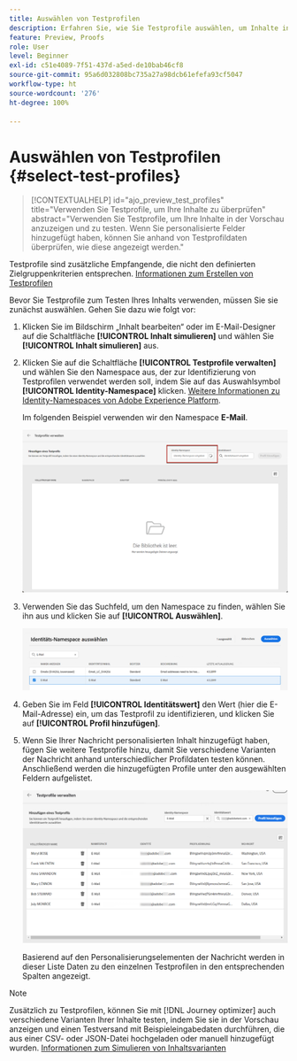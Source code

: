 ```yaml
---
title: Auswählen von Testprofilen
description: Erfahren Sie, wie Sie Testprofile auswählen, um Inhalte in der Vorschau anzuzeigen und zu testen.
feature: Preview, Proofs
role: User
level: Beginner
exl-id: c51e4089-7f51-437d-a5ed-de10bab46cf8
source-git-commit: 95a6d032808bc735a27a98dcb61efefa93cf5047
workflow-type: ht
source-wordcount: '276'
ht-degree: 100%

---
```


# Auswählen von Testprofilen {#select-test-profiles}

>[!CONTEXTUALHELP]
>id="ajo_preview_test_profiles"
>title="Verwenden Sie Testprofile, um Ihre Inhalte zu überprüfen"
>abstract="Verwenden Sie Testprofile, um Ihre Inhalte in der Vorschau anzuzeigen und zu testen. Wenn Sie personalisierte Felder hinzugefügt haben, können Sie anhand von Testprofildaten überprüfen, wie diese angezeigt werden."

Testprofile sind zusätzliche Empfangende, die nicht den definierten Zielgruppenkriterien entsprechen. [Informationen zum Erstellen von Testprofilen](../audience/creating-test-profiles.md)

Bevor Sie Testprofile zum Testen Ihres Inhalts verwenden, müssen Sie sie zunächst auswählen. Gehen Sie dazu wie folgt vor:

1. Klicken Sie im Bildschirm „Inhalt bearbeiten“ oder im E-Mail-Designer auf die Schaltfläche **[!UICONTROL Inhalt simulieren]** und wählen Sie **[!UICONTROL Inhalt simulieren]** aus.

1. Klicken Sie auf die Schaltfläche **[!UICONTROL Testprofile verwalten]** und wählen Sie den Namespace aus, der zur Identifizierung von Testprofilen verwendet werden soll, indem Sie auf das Auswahlsymbol **[!UICONTROL Identity-Namespace]** klicken. [Weitere Informationen zu Identity-Namespaces von Adobe Experience Platform](../audience/get-started-identity.md).

   Im folgenden Beispiel verwenden wir den Namespace **E-Mail**.

   ![](../email/assets/previewselect-namespace.png)

1. Verwenden Sie das Suchfeld, um den Namespace zu finden, wählen Sie ihn aus und klicken Sie auf **[!UICONTROL Auswählen]**.

   ![](../email/assets/preview-email-namespace.png)

1. Geben Sie im Feld **[!UICONTROL Identitätswert]** den Wert (hier die E-Mail-Adresse) ein, um das Testprofil zu identifizieren, und klicken Sie auf **[!UICONTROL Profil hinzufügen]**.

   <!--![](assets/preview-identity-value.png)-->

1. Wenn Sie Ihrer Nachricht personalisierten Inhalt hinzugefügt haben, fügen Sie weitere Testprofile hinzu, damit Sie verschiedene Varianten der Nachricht anhand unterschiedlicher Profildaten testen können. Anschließend werden die hinzugefügten Profile unter den ausgewählten Feldern aufgelistet.

   ![](../email/assets/preview-profile-list.png)

   Basierend auf den Personalisierungselementen der Nachricht werden in dieser Liste Daten zu den einzelnen Testprofilen in den entsprechenden Spalten angezeigt.

>[!NOTE]
>
>Zusätzlich zu Testprofilen, können Sie mit [!DNL Journey optimizer] auch verschiedene Varianten Ihrer Inhalte testen, indem Sie sie in der Vorschau anzeigen und einen Testversand mit Beispieleingabedaten durchführen, die aus einer CSV- oder JSON-Datei hochgeladen oder manuell hinzugefügt wurden. [Informationen zum Simulieren von Inhaltsvarianten](../test-approve/simulate-sample-input.md)
